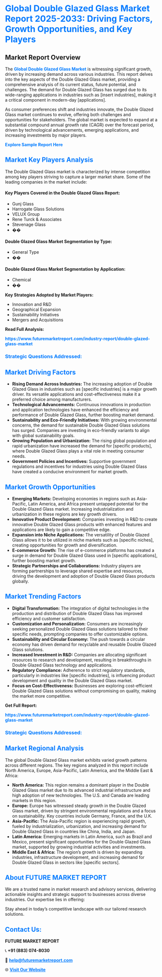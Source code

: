 <h1 style="color: #007BFF;">Global Double Glazed Glass Market Report 2025-2033: Driving Factors, Growth Opportunities, and Key Players</h1>

<section id="overview">
<h2>Market Report Overview</h2>
<p>The <a href="https://www.futuremarketreport.com/industry-report/double-glazed-glass-market" style="color: #007BFF; text-decoration: none;"><strong>Global Double Glazed Glass Market</strong></a> is witnessing significant growth, driven by increasing demand across various industries. This report delves into the key aspects of the Double Glazed Glass market, providing a comprehensive analysis of its current status, future potential, and challenges. The demand for Double Glazed Glass has surged due to its wide-ranging applications in industries such as [insert industries], making it a critical component in modern-day [applications].</p>
<p>As consumer preferences shift and industries innovate, the Double Glazed Glass market continues to evolve, offering both challenges and opportunities for stakeholders. The global market is expected to expand at a substantial compound annual growth rate (CAGR) over the forecast period, driven by technological advancements, emerging applications, and increasing investments by major players.</p>
</section>

<section id="overview">
<p><a href="https://www.futuremarketreport.com/request-sample/reportId=113720" style="color: #007BFF; text-decoration: none;"><strong>Explore Sample Report Here</strong></a></p>
</section>

<section id="key-players">
<h2 style="color: #007BFF;">Market Key Players Analysis</h2>
<p>The Double Glazed Glass market is characterized by intense competition among key players striving to capture a larger market share. Some of the leading companies in the market include:</p>
<h4>Key Players Covered in the Double Glazed Glass Report:</h4>
<ul><li>Gunj Glass</li><li>Harrogate Glass Solutions</li><li>VELUX Group</li><li>Rene Turck &amp; Associates</li><li>Stevenage Glass</li><li>��</li></ul>
<h4>Double Glazed Glass Market Segmentation by Type:</h4>
<ul><li>General Type</li><li>��</li></ul>

<h4>Double Glazed Glass Market Segmentation by Application:</h4>
<ul><li>Chemical</li><li>��</li></ul>
<p><strong>Key Strategies Adopted by Market Players:</strong></p>
<ul>
<li>Innovation and R&D</li>
<li>Geographical Expansion</li>
<li>Sustainability Initiatives</li>
<li>Mergers and Acquisitions</li>
</ul>
</section>

<section>
<p><strong>Read Full Analysis: </strong></p><a href="https://www.futuremarketreport.com/industry-report/double-glazed-glass-market" style="color: #007BFF; text-decoration: none;"><strong>https://www.futuremarketreport.com/industry-report/double-glazed-glass-market</strong></a>
<h3 style="color: #007BFF;">Strategic Questions Addressed:</h3>
</section>

<section id="driving-factors">
<h2 style="color: #007BFF;">Market Driving Factors</h2>
<ul>
<li><strong>Rising Demand Across Industries:</strong> The increasing adoption of Double Glazed Glass in industries such as [specific industries] is a major growth driver. Its versatile applications and cost-effectiveness make it a preferred choice among manufacturers.</li>
<li><strong>Technological Advancements:</strong> Continuous innovations in production and application technologies have enhanced the efficiency and performance of Double Glazed Glass, further boosting market demand.</li>
<li><strong>Sustainability and Eco-Friendly Initiatives:</strong> With growing environmental concerns, the demand for sustainable Double Glazed Glass solutions has surged. Companies are investing in eco-friendly variants to align with global sustainability goals.</li>
<li><strong>Growing Population and Urbanization:</strong> The rising global population and rapid urbanization have increased the demand for [specific products], where Double Glazed Glass plays a vital role in meeting consumer needs.</li>
<li><strong>Government Policies and Incentives:</strong> Supportive government regulations and incentives for industries using Double Glazed Glass have created a conducive environment for market growth.</li>
</ul>
</section>

<section id="growth-opportunities">
<h2 style="color: #007BFF;">Market Growth Opportunities</h2>
<ul>
<li><strong>Emerging Markets:</strong> Developing economies in regions such as Asia-Pacific, Latin America, and Africa present untapped potential for the Double Glazed Glass market. Increasing industrialization and urbanization in these regions are key growth drivers.</li>
<li><strong>Innovative Product Development:</strong> Companies investing in R&D to create innovative Double Glazed Glass products with enhanced features and applications are likely to gain a competitive edge.</li>
<li><strong>Expansion into Niche Applications:</strong> The versatility of Double Glazed Glass allows it to be utilized in niche markets such as [specific niches], creating opportunities for growth and diversification.</li>
<li><strong>E-commerce Growth:</strong> The rise of e-commerce platforms has created a surge in demand for Double Glazed Glass used in [specific applications], further boosting market growth.</li>
<li><strong>Strategic Partnerships and Collaborations:</strong> Industry players are forming partnerships to leverage shared expertise and resources, driving the development and adoption of Double Glazed Glass products globally.</li>
</ul>
</section>

<section id="trending-factors">
<h2 style="color: #007BFF;">Market Trending Factors</h2>
<ul>
<li><strong>Digital Transformation:</strong> The integration of digital technologies in the production and distribution of Double Glazed Glass has improved efficiency and customer satisfaction.</li>
<li><strong>Customization and Personalization:</strong> Consumers are increasingly seeking personalized Double Glazed Glass solutions tailored to their specific needs, prompting companies to offer customizable options.</li>
<li><strong>Sustainability and Circular Economy:</strong> The push towards a circular economy has driven demand for recyclable and reusable Double Glazed Glass solutions.</li>
<li><strong>Increased Investment in R&D:</strong> Companies are allocating significant resources to research and development, resulting in breakthroughs in Double Glazed Glass technology and applications.</li>
<li><strong>Regulatory Compliance:</strong> Adherence to strict regulatory standards, particularly in industries like [specific industries], is influencing product development and quality in the Double Glazed Glass market.</li>
<li><strong>Focus on Cost-Effectiveness:</strong> Businesses are exploring cost-efficient Double Glazed Glass solutions without compromising on quality, making the market more competitive.</li>
</ul>
</section>

<section>
<p><strong>Get Full Report: </strong></p><a href="https://www.futuremarketreport.com/industry-report/double-glazed-glass-market" style="color: #007BFF; text-decoration: none;"><strong>https://www.futuremarketreport.com/industry-report/double-glazed-glass-market</strong></a>
<h3 style="color: #007BFF;">Strategic Questions Addressed:</h3>
</section>


<section id="regional-analysis">
<h2 style="color: #007BFF;">Market Regional Analysis</h2>
<p>The global Double Glazed Glass market exhibits varied growth patterns across different regions. The key regions analyzed in this report include North America, Europe, Asia-Pacific, Latin America, and the Middle East & Africa:</p>
<ul>
<li><strong>North America:</strong> This region remains a dominant player in the Double Glazed Glass market due to its advanced industrial infrastructure and high adoption of new technologies. The U.S. and Canada are leading markets in this region.</li>
<li><strong>Europe:</strong> Europe has witnessed steady growth in the Double Glazed Glass market, driven by stringent environmental regulations and a focus on sustainability. Key countries include Germany, France, and the U.K.</li>
<li><strong>Asia-Pacific:</strong> The Asia-Pacific region is experiencing rapid growth, fueled by industrialization, urbanization, and increasing demand for Double Glazed Glass in countries like China, India, and Japan.</li>
<li><strong>Latin America:</strong> Emerging markets in Latin America, such as Brazil and Mexico, present significant opportunities for the Double Glazed Glass market, supported by growing industrial activities and investments.</li>
<li><strong>Middle East & Africa:</strong> The region’s growth is driven by expanding industries, infrastructure development, and increasing demand for Double Glazed Glass in sectors like [specific sectors].</li>
</ul>
</section>

<footer>
<h2 style="color: #007BFF;">About FUTURE MARKET REPORT</h2>
<p>We are a trusted name in market research and advisory services, delivering actionable insights and strategic support to businesses across diverse industries. Our expertise lies in offering:</p>

<p>Stay ahead in today’s competitive landscape with our tailored research solutions.</p>

<h2 style="color: #007BFF;">Contact Us:</h2>
<p><strong>FUTURE MARKET REPORT</strong></p>
<p>📞 <strong>+91 (883) 074-8030</strong></p>
<p>📧 <strong><a href="mailto:help@futuremarketreport.com" style="color: #007BFF;">help@futuremarketreport.com</a></strong></p>
<p>🌐 <strong><a href="https://www.futuremarketreport.com/" style="color: #007BFF;">Visit Our Website</a></strong></p>
</footer>
